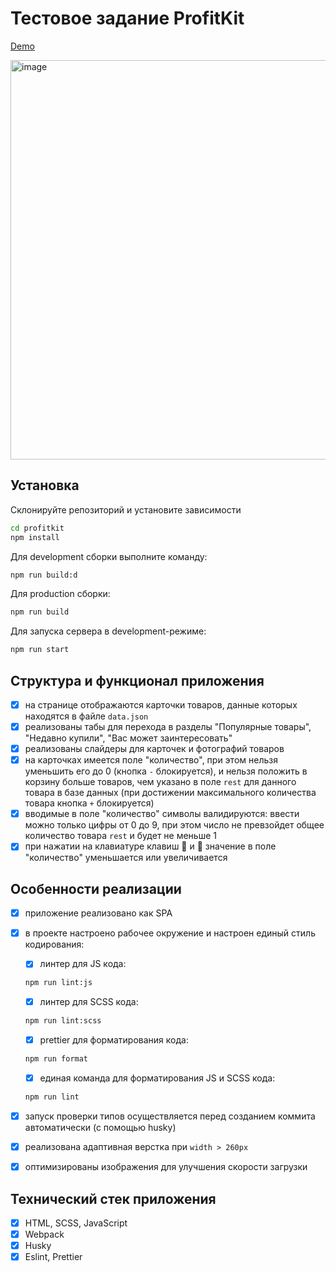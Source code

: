 # Тестовое задание ProfitKit

[Demo](https://profitkit-leleo.onrender.com/)

[<img width="639" alt="image" src="https://user-images.githubusercontent.com/88904845/218285184-ce3a7abe-5a62-444b-aa70-4a8c5ff800d6.png">](https://profitkit-leleo.onrender.com/)

## Установка

Склонируйте репозиторий и установите зависимости

```sh
cd profitkit
npm install
```

Для development сборки выполните команду:

```sh
npm run build:d
```

Для production сборки:

```sh
npm run build
```

Для запуска сервера в development-режиме:

```sh
npm run start
```

## Структура и функционал приложения

- [x] на странице отображаются карточки товаров, данные которых находятся в файле `data.json`
- [x] реализованы табы для перехода в разделы "Популярные товары", "Недавно купили", "Вас может заинтересовать"
- [x] реализованы слайдеры для карточек и фотографий товаров
- [x] на карточках имеется поле "количество", при этом нельзя уменьшить его до 0 (кнопка `-` блокируется), и нельзя положить в корзину больше товаров, чем указано в поле `rest` для данного товара в базе данных (при достижении максимального количества товара кнопка `+` блокируется)
- [x] вводимые в поле "количество" символы валидируются: ввести можно только цифры от 0 до 9, при этом число не превзойдет общее количество товара `rest` и будет не меньше 1
- [x] при нажатии на клавиатуре клавиш 🔽 и 🔼 значение в поле "количество" уменьшается или увеличивается

## Особенности реализации

- [x] приложение реализовано как SPA
- [x] в проекте настроено рабочее окружение и настроен единый стиль кодирования:

  - [x] линтер для JS кода:

  ```sh
  npm run lint:js
  ```

  - [x] линтер для SCSS кода:

  ```sh
  npm run lint:scss
  ```

  - [x] prettier для форматирования кода:

  ```sh
  npm run format
  ```

  - [x] единая команда для форматирования JS и SCSS кода:

  ```sh
  npm run lint
  ```

- [x] запуск проверки типов осуществляется перед созданием коммита автоматически (с помощью husky)

- [x] реализована адаптивная верстка при `width > 260px`
- [x] оптимизированы изображения для улучшения скорости загрузки

## Технический стек приложения

- [x] HTML, SCSS, JavaScript
- [x] Webpack
- [x] Husky
- [x] Eslint, Prettier
